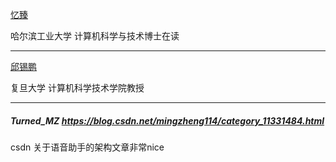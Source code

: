 [忆臻](https://www.zhihu.com/people/qinlibo_nlp)

哈尔滨工业大学 计算机科学与技术博士在读

---

[邱锡鹏](https://www.zhihu.com/people/xpqiu)

复旦大学 计算机科学技术学院教授

---

##### Turned_MZ https://blog.csdn.net/mingzheng114/category_11331484.html

csdn 关于语音助手的架构文章非常nice 



